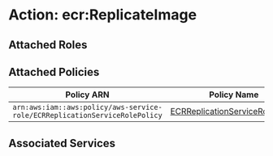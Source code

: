 # Action: ecr:ReplicateImage

## Attached Roles

## Attached Policies

| Policy ARN | Policy Name |
|------------|-------------|
| `arn:aws:iam::aws:policy/aws-service-role/ECRReplicationServiceRolePolicy` | [ECRReplicationServiceRolePolicy](../policies.md#ecrreplicationservicerolepolicy) |

## Associated Services

